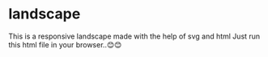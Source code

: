 # landscape
This is a responsive landscape made with the help of svg and html
Just run this html file in your browser..😊😊
